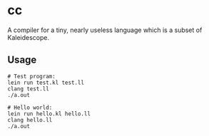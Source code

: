 # cc

A compiler for a tiny, nearly useless language which is a subset of Kaleidescope.

## Usage

    # Test program:
    lein run test.kl test.ll
    clang test.ll
    ./a.out
    
    # Hello world:
    lein run hello.kl hello.ll
    clang hello.ll
    ./a.out

